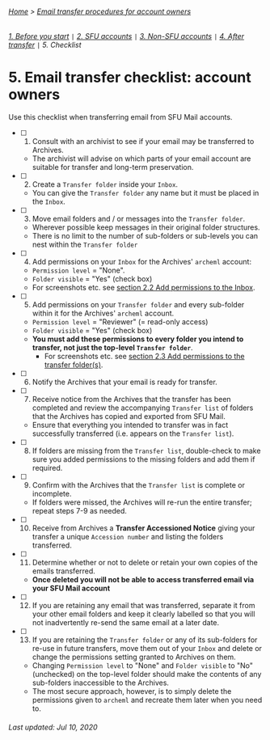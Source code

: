 ###### [Home](../../README.md) > [Email transfer procedures for account owners](./account-owners.md)
###### [1. Before you start](./s1-before-you-start.md) `|` [2. SFU accounts](./s2-sfu-accounts.md) `|` [3. Non-SFU accounts](./s3-non-sfu-accounts.md) `|` [4. After transfer](./s4-after-transfer.md) `|` 5. Checklist

# 5. Email transfer checklist: account owners

Use this checklist when transferring email from SFU Mail accounts.

- [ ] 1. Consult with an archivist to see if your email may be transferred to Archives.
  - The archivist will advise on which parts of your email account are suitable for transfer and long-term preservation.

- [ ] 2. Create a `Transfer folder` inside your `Inbox`.
  - You can give the `Transfer folder` any name but it must be placed in the `Inbox`.

- [ ] 3. Move email folders and / or messages into the `Transfer folder`.
  - Wherever possible keep messages in their original folder structures.
  - There is no limit to the number of sub-folders or sub-levels you can nest within the `Transfer folder`

- [ ] 4. Add permissions on your `Inbox` for the Archives' `archeml` account:
  - `Permission level` = "None".
  - `Folder visible` = "Yes" (check box)
  - For screenshots etc. see [section 2.2 Add permissions to the Inbox](./s2-sfu-accounts.md#22-add-permissions-to-the-inbox).

- [ ] 5. Add permissions on your `Transfer folder` and every sub-folder within it for the Archives' `archeml` account.
  - `Permission level` = "Reviewer" (= read-only access)
  - `Folder visible` = "Yes" (check box)
  - **You must add these permissions to every folder you intend to transfer, not just the top-level `Transfer folder`**.
    - For screenshots etc. see [section 2.3 Add permissions to the transfer folder(s)](./s2-sfu-accounts.md#22-add-permissions-to-the-transfer-folders).

- [ ] 6. Notify the Archives that your email is ready for transfer.

- [ ] 7. Receive notice from the Archives that the transfer has been completed and review the accompanying `Transfer list` of folders that the Archives has copied and exported from SFU Mail.
  - Ensure that everything you intended to transfer was in fact successfully transferred (i.e. appears on the `Transfer list`).

- [ ] 8. If folders are missing from the `Transfer list`, double-check to make sure you added permissions to the missing folders and add them if required.

- [ ] 9. Confirm with the Archives that the `Transfer list` is complete or incomplete.
  - If folders were missed, the Archives will re-run the entire transfer; repeat steps 7-9 as needed.

- [ ] 10. Receive from Archives a **Transfer Accessioned Notice** giving your transfer a unique `Accession number` and listing the folders transferred.

- [ ] 11. Determine whether or not to delete or retain your own copies of the emails transferred.
  - **Once deleted you will not be able to access transferred email via your SFU Mail account**

- [ ] 12. If you are retaining any email that was transferred, separate it from your other email folders and keep it clearly labelled so that you will not inadvertently re-send the same email at a later date.

- [ ] 13. If you are retaining the `Transfer folder` or any of its sub-folders for re-use in future transfers, move them out of your `Inbox` and delete or change the permissions setting granted to Archives on them.
  - Changing `Permission level` to "None" and `Folder visible` to "No" (unchecked) on the top-level folder should make the contents of any sub-folders inaccessible to the Archives.
  - The most secure approach, however, is to simply delete the permissions given to `archeml` and recreate them later when you need to.

###### Last updated: Jul 10, 2020
